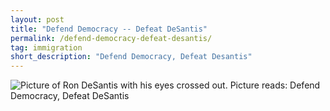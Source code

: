 ```yaml
---
layout: post 
title: "Defend Democracy -- Defeat DeSantis"
permalink: /defend-democracy-defeat-desantis/
tag: immigration
short_description: "Defend Democracy, Defeat Desantis"
---
```


![Picture of Ron DeSantis with his eyes crossed out. Picture reads: Defend
Democracy, Defeat DeSantis](/assets/images/defeatdesantis.jpg)
